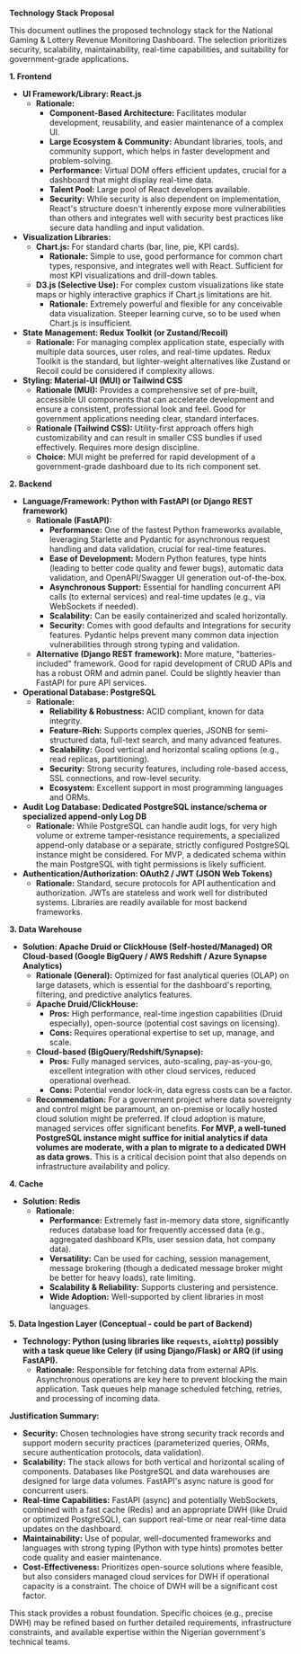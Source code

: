 **Technology Stack Proposal**

This document outlines the proposed technology stack for the National Gaming & Lottery Revenue Monitoring Dashboard. The selection prioritizes security, scalability, maintainability, real-time capabilities, and suitability for government-grade applications.

**1. Frontend**

*   **UI Framework/Library: React.js**
    *   **Rationale:**
        *   **Component-Based Architecture:** Facilitates modular development, reusability, and easier maintenance of a complex UI.
        *   **Large Ecosystem & Community:** Abundant libraries, tools, and community support, which helps in faster development and problem-solving.
        *   **Performance:** Virtual DOM offers efficient updates, crucial for a dashboard that might display real-time data.
        *   **Talent Pool:** Large pool of React developers available.
        *   **Security:** While security is also dependent on implementation, React's structure doesn't inherently expose more vulnerabilities than others and integrates well with security best practices like secure data handling and input validation.
*   **Visualization Libraries:**
    *   **Chart.js:** For standard charts (bar, line, pie, KPI cards).
        *   **Rationale:** Simple to use, good performance for common chart types, responsive, and integrates well with React. Sufficient for most KPI visualizations and drill-down tables.
    *   **D3.js (Selective Use):** For complex custom visualizations like state maps or highly interactive graphics if Chart.js limitations are hit.
        *   **Rationale:** Extremely powerful and flexible for any conceivable data visualization. Steeper learning curve, so to be used when Chart.js is insufficient.
*   **State Management: Redux Toolkit (or Zustand/Recoil)**
    *   **Rationale:** For managing complex application state, especially with multiple data sources, user roles, and real-time updates. Redux Toolkit is the standard, but lighter-weight alternatives like Zustand or Recoil could be considered if complexity allows.
*   **Styling: Material-UI (MUI) or Tailwind CSS**
    *   **Rationale (MUI):** Provides a comprehensive set of pre-built, accessible UI components that can accelerate development and ensure a consistent, professional look and feel. Good for government applications needing clear, standard interfaces.
    *   **Rationale (Tailwind CSS):** Utility-first approach offers high customizability and can result in smaller CSS bundles if used effectively. Requires more design discipline.
    *   **Choice:** MUI might be preferred for rapid development of a government-grade dashboard due to its rich component set.

**2. Backend**

*   **Language/Framework: Python with FastAPI (or Django REST framework)**
    *   **Rationale (FastAPI):**
        *   **Performance:** One of the fastest Python frameworks available, leveraging Starlette and Pydantic for asynchronous request handling and data validation, crucial for real-time features.
        *   **Ease of Development:** Modern Python features, type hints (leading to better code quality and fewer bugs), automatic data validation, and OpenAPI/Swagger UI generation out-of-the-box.
        *   **Asynchronous Support:** Essential for handling concurrent API calls (to external services) and real-time updates (e.g., via WebSockets if needed).
        *   **Scalability:** Can be easily containerized and scaled horizontally.
        *   **Security:** Comes with good defaults and integrations for security features. Pydantic helps prevent many common data injection vulnerabilities through strong typing and validation.
    *   **Alternative (Django REST framework):** More mature, "batteries-included" framework. Good for rapid development of CRUD APIs and has a robust ORM and admin panel. Could be slightly heavier than FastAPI for pure API services.
*   **Operational Database: PostgreSQL**
    *   **Rationale:**
        *   **Reliability & Robustness:** ACID compliant, known for data integrity.
        *   **Feature-Rich:** Supports complex queries, JSONB for semi-structured data, full-text search, and many advanced features.
        *   **Scalability:** Good vertical and horizontal scaling options (e.g., read replicas, partitioning).
        *   **Security:** Strong security features, including role-based access, SSL connections, and row-level security.
        *   **Ecosystem:** Excellent support in most programming languages and ORMs.
*   **Audit Log Database: Dedicated PostgreSQL instance/schema or specialized append-only Log DB**
    *   **Rationale:** While PostgreSQL can handle audit logs, for very high volume or extreme tamper-resistance requirements, a specialized append-only database or a separate, strictly configured PostgreSQL instance might be considered. For MVP, a dedicated schema within the main PostgreSQL with tight permissions is likely sufficient.
*   **Authentication/Authorization: OAuth2 / JWT (JSON Web Tokens)**
    *   **Rationale:** Standard, secure protocols for API authentication and authorization. JWTs are stateless and work well for distributed systems. Libraries are readily available for most backend frameworks.

**3. Data Warehouse**

*   **Solution: Apache Druid or ClickHouse (Self-hosted/Managed) OR Cloud-based (Google BigQuery / AWS Redshift / Azure Synapse Analytics)**
    *   **Rationale (General):** Optimized for fast analytical queries (OLAP) on large datasets, which is essential for the dashboard's reporting, filtering, and predictive analytics features.
    *   **Apache Druid/ClickHouse:**
        *   **Pros:** High performance, real-time ingestion capabilities (Druid especially), open-source (potential cost savings on licensing).
        *   **Cons:** Requires operational expertise to set up, manage, and scale.
    *   **Cloud-based (BigQuery/Redshift/Synapse):**
        *   **Pros:** Fully managed services, auto-scaling, pay-as-you-go, excellent integration with other cloud services, reduced operational overhead.
        *   **Cons:** Potential vendor lock-in, data egress costs can be a factor.
    *   **Recommendation:** For a government project where data sovereignty and control might be paramount, an on-premise or locally hosted cloud solution might be preferred. If cloud adoption is mature, managed services offer significant benefits. **For MVP, a well-tuned PostgreSQL instance might suffice for initial analytics if data volumes are moderate, with a plan to migrate to a dedicated DWH as data grows.** This is a critical decision point that also depends on infrastructure availability and policy.

**4. Cache**

*   **Solution: Redis**
    *   **Rationale:**
        *   **Performance:** Extremely fast in-memory data store, significantly reduces database load for frequently accessed data (e.g., aggregated dashboard KPIs, user session data, hot company data).
        *   **Versatility:** Can be used for caching, session management, message brokering (though a dedicated message broker might be better for heavy loads), rate limiting.
        *   **Scalability & Reliability:** Supports clustering and persistence.
        *   **Wide Adoption:** Well-supported by client libraries in most languages.

**5. Data Ingestion Layer (Conceptual - could be part of Backend)**

*   **Technology: Python (using libraries like `requests`, `aiohttp`) possibly with a task queue like Celery (if using Django/Flask) or ARQ (if using FastAPI).**
    *   **Rationale:** Responsible for fetching data from external APIs. Asynchronous operations are key here to prevent blocking the main application. Task queues help manage scheduled fetching, retries, and processing of incoming data.

**Justification Summary:**

*   **Security:** Chosen technologies have strong security track records and support modern security practices (parameterized queries, ORMs, secure authentication protocols, data validation).
*   **Scalability:** The stack allows for both vertical and horizontal scaling of components. Databases like PostgreSQL and data warehouses are designed for large data volumes. FastAPI's async nature is good for concurrent users.
*   **Real-time Capabilities:** FastAPI (async) and potentially WebSockets, combined with a fast cache (Redis) and an appropriate DWH (like Druid or optimized PostgreSQL), can support real-time or near real-time data updates on the dashboard.
*   **Maintainability:** Use of popular, well-documented frameworks and languages with strong typing (Python with type hints) promotes better code quality and easier maintenance.
*   **Cost-Effectiveness:** Prioritizes open-source solutions where feasible, but also considers managed cloud services for DWH if operational capacity is a constraint. The choice of DWH will be a significant cost factor.

This stack provides a robust foundation. Specific choices (e.g., precise DWH) may be refined based on further detailed requirements, infrastructure constraints, and available expertise within the Nigerian government's technical teams.
